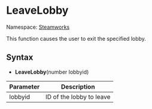 # LeaveLobby

Namespace: [Steamworks](Steamworks.md)

This function causes the user to exit the specified lobby.

## Syntax

- **LeaveLobby**(number lobbyid)

| Parameter | Description |
|---|---|
| lobbyid | ID of the lobby to leave |
